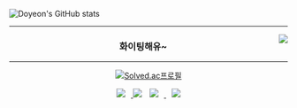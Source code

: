
![Doyeon's GitHub stats](https://github-readme-stats.vercel.app/api?username=Danesnote&show_icons=true&theme=gruvbox)

<div align="center">
    
    
  ---
    
<img align="right" src="https://github-readme-stats.vercel.app/api/top-langs/?username=Danesnote&theme=dracula&exclude_repo=Computer-Science-Engineering&layout=compact&langs_count=10"/>

  ### 화이팅해유~ 
    
  ---
  
[![Solved.ac프로필](http://mazassumnida.wtf/api/mini/generate_badge?boj=tyxmfh)](https://solved.ac/tyxmfh)
 
<a href="https://dyk1005.tistory.com/">
    <img 
        src="http://img.shields.io/badge/-Tech%20Blog-655ced?style=flat&logo=github&link=https://byul91oh.tistory.com/"
        style="height : auto; margin-left : 10px; margin-right : 10px;"/>
</a> 
 <a href="https://github.com/Danesnote"><img src="https://hits.seeyoufarm.com/api/count/incr/badge.svg?url=https%3A%2F%2Fgithub.com%2FDanesnote&count_bg=%23000000&title_bg=%23000000&icon=github.svg&icon_color=%23E7E7E7&title=GitHub&edge_flat=false)"/></a> 
    
<a href="https://instagram.com/oksusunongjang">
    <img 
        src="http://img.shields.io/badge/-Instagram-black?style=flat&logo=Instagram&link=https://instagram.com/fivepxint/"
        style="height : auto; margin-left : 10px; margin-right : 10px;"/>
</a> 
<a href="mailto:ehdus7@gmail.com">
    <img 
        src="https://img.shields.io/badge/Gmail-d14836?style=flat-square&logo=Gmail&logoColor=white&link=mailto:quf8093@gmail.com"
        style="height : auto; margin-left : 10px; margin-right : 10px;"/>
</a>
 
</div>
